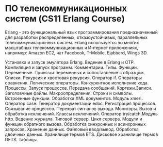 # ПО телекоммуникационных систем (CS11 Erlang Course)
Erlang - это функциональный язык программирования предназначенный для разработки распределенных, отказоустойчивых, параллельных телекоммуникационных систем. Erlang используется во многих масштабных телекоммуникационных и Интернет приложениях, например: Amazon EC2, чат Facebook, T-Mobile, Ejabberd, Wings 3D.

Установка и запуск эмулятора Erlang. Ведение в Erlang и OTP. Компиляция и запуск программ. Комментарии. Типы. Функции. Переменные. Привязка переменных и сопоставление с образцом. Списки. Рекурсия и хвостовая рекурсия. Оператор if. Операторы сравнения. Логические операторы. Конкурентное исполнение кода. Процессы. Запуск процессов. Передача сообщений. Кортежи.Записи. Заголовчные файлы. Макроопределения. Строки и символы. Встроенные функции. Обработка XML документов. Модуль xmerl. Оператор case. Генератор документации edoc. Регистрация процессов. Связывание процессов. Перехват сигналов выхода. Мониторы. Вызов и обработка исключений. Классы исключений. Оператор try/catch.Модуль http. Ведение журнала. Типовой сервер. Цикл сервера. Модули и функции обратного вызова. Обработка синхронных и асинхронных запросов. Хранение данных. Файловый ввод/вывод. Обработка двоичных данных. Хранилище термов ETS. Дисковое хранилище термов DETS. Таблицы.
